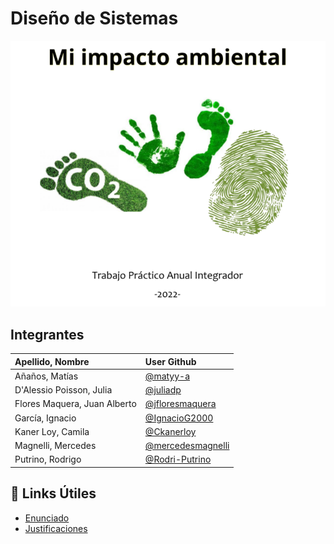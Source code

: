 # Diseño de Sistemas

![Foto del TP](./Recursos/Foto_TPA.png)

## Integrantes

|Apellido, Nombre| User Github |
|:-|:-|
|Añaños, Matías| [@matyy-a](https://github.com/matyy-a) |
|D'Alessio Poisson, Julia| [@juliadp](https://github.com/juliadp) |
|Flores Maquera, Juan Alberto| [@jfloresmaquera](https://github.com/jfloresmaquera) |
|García, Ignacio| [@IgnacioG2000](https://github.com/IgnacioG2000) |
|Kaner Loy, Camila| [@Ckanerloy](https://github.com/Ckanerloy) |
|Magnelli, Mercedes| [@mercedesmagnelli](https://github.com/mercedesmagnelli) |
|Putrino, Rodrigo| [@Rodri-Putrino](https://github.com/Rodri-Putrino) |

## :paperclip: Links Útiles

- [Enunciado](https://suriweb.com.ar/wp/dds/wp-content/uploads/sites/4/2022/10/Catedra-Diseno-de-Sistemas-TPA-2022-v3.0.pdf)
- [Justificaciones](https://docs.google.com/document/d/1g6z2YplEiFeeMBCavFFcD8dcFCSYzE-xlOPHdDuve8M/edit?usp=sharing)
